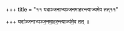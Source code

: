 +++
title = "११ यदाञ्जनाभ्यञ्जनमाहरन्त्याज्यमेव तत्११"

+++
यदा॑ञ्जनाभ्यञ्ज॒नमा॒हर॒न्त्याज्य॑मे॒व तत् ॥